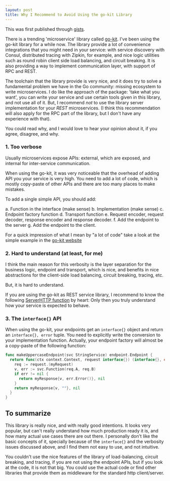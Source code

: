```yaml
---
layout: post
title: Why I Recommend to Avoid Using the go-kit Library
---
```


This was first published through [gists](https://gist.github.com/posener/330c2b08aaefdea6f900ff0543773b2e).

There is a trending 'microservice' library called [go-kit](http://gokit.io).
I've been using the go-kit library for a while now. The library provide
a lot of convenience integrations that you might need in your service: with
service discovery with Consul, distributed tracing with Zipkin, for example,
and nice logic utilities such as round robin client side load balancing,
and circuit breaking. It is also providing a way to implement communication
layer, with support of RPC and REST.

The toolchain that the library provide is very nice, and it does try to solve
a fundamental problem we have in the Go community: missing ecosystem to write
microservices. I do like the approach of the package: 'take what you want',
you can write your service and use certain tools given in this library, and not
use all of it.
But, I recommend *not* to use the library server implementation for your *REST*
microservices. (I think this recommendation will also apply for the RPC part
of the library, but I don't have any experience with that).

You could read why, and I would love to hear your opinion about it,
if you agree, disagree, and why.

### 1. Too verbose

  Usually microservices expose APIs: external, which are exposed, and
  internal for inter-service communication.

  When using the go-kit, it was very noticeable that the overhead of
  adding API you your service is very high. You need to add a lot of
  code, which is mostly copy-paste of other APIs and there are too many
  places to make mistakes.

  To add a single simple API, you should add:

  a. Function in the interface (make sense)
  b. Implementation (make sense)
  c. Endpoint factory function
  d. Transport function
  e. Request encoder, request decoder, response encoder and response decoder.
  f. Add the endpoint to the server
  g. Add the endpoint to the client.

  For a quick impression of what I mean by "a lot of code" take a look at the
  simple example in the [go-kit website](http://gokit.io/examples/stringsvc.html)

### 2. Hard to understand (at least, for me)

  I think the main reason for this verbosity is the layer separation for the
  business logic, endpoint and transport, which is nice, and benefits in nice
  abstractions for the client-side load balancing, circuit breaking, tracing,
  etc.

  But, it is hard to understand.

  If you are using the go-kit as REST service library, I recommend to know the following
  [ServerHTTP function](https://github.com/go-kit/kit/blob/master/transport/http/server.go#L88)
  by heart: Only then you truly understand how your service is expected to behave.

### 3. The `interface{}` API

  When using the go-kit, your endpoints get an `interface{}` object and return an
  `interface{}, error` tuple. You need to explicitly write the conversion to your
  implementation function.
  Actually, your endpoint factory will almost be a copy-paste of the following function:

  ```go
  func makeUppercaseEndpoint(svc StringService) endpoint.Endpoint {
    return func(ctx context.Context, request interface{}) (interface{}, error) {
      req := request.(myRequest)
      v, err := svc.Function(req.A, req.B)
      if err != nil {
        return myResponse{v, err.Error()}, nil
      }
      return myResponse{v, ""}, nil
    }
  }
  ```

## To summarize

This library is really nice, and with really good intentions. It looks very
popular, but can't really understand how much production ready it is, and how many actual use
cases there are out there. I personally don't
like the basic concepts of it, specially because of the `interface{}` and the verbosity issues
discussed above, and I find them not easy to use, and not intuitive.

You couldn't use the nice features of the library of load-balancing, circuit breaking, and tracing, if you
are not using the endpoint APIs, but if you look at the code, it is not that big. You could use the actual
code or find other libraries that provide them as middleware for the standard http client/server.
